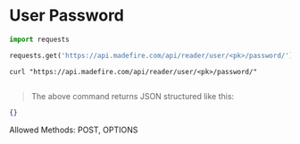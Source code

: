 # User Password

```python
import requests

requests.get('https://api.madefire.com/api/reader/user/<pk>/password/')
```

```shell
curl "https://api.madefire.com/api/reader/user/<pk>/password/"
```

```javascript
```

> The above command returns JSON structured like this:

```json
{}
```

Allowed Methods: POST, OPTIONS


